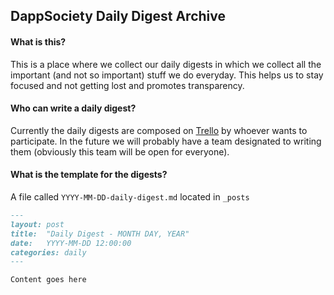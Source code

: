 ## DappSociety Daily Digest Archive

#### What is this?
This is a place where we collect our daily digests in which we collect all the important (and not so important) stuff we do everyday. This helps us to stay focused and not getting lost and promotes transparency.

#### Who can write a daily digest?
Currently the daily digests are composed on [Trello](https://trello.com/b/Gpm7rwac/town-hall) by whoever wants to participate. In the future we will probably have a team designated to writing them (obviously this team will be open for everyone).

#### What is the template for the digests?

A file called `YYYY-MM-DD-daily-digest.md` located in `_posts`

```markdown
---
layout: post
title:  "Daily Digest - MONTH DAY, YEAR"
date:   YYYY-MM-DD 12:00:00
categories: daily
---

Content goes here
```
